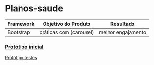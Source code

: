 # Planos-saude

| Framework  |Objetivo do Produto         | Resultado               |
|------------|----------------------------|-------------------------|
|Bootstrap   |práticas com (carousel)     |melhor engajamento       |

### [Protótipo inicial](https://gracetorresleite.github.io/planos-saude/index.html)

[Protótipo testes](https://gracetorresleite.github.io/planos-saude/latest.html)